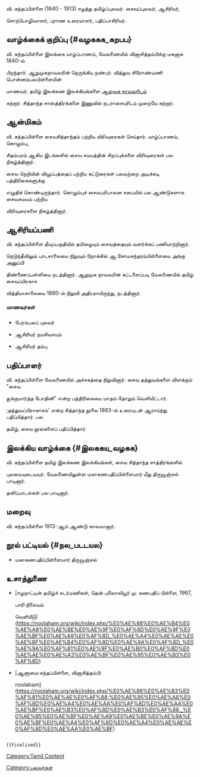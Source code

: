 வி. கந்தப்பிள்ளை (1840 - 1913) ஈழத்து தமிழ்ப்புலவர். சைவப்புலவர், ஆசிரியர்,
சொற்பொழிவாளர், புராண உரையாளர், பதிப்பாசிரியர்.

## வாழ்க்கைக் குறிப்பு {#வழககக_கறபப}

வி. கந்தப்பிள்ளை இலங்கை யாழ்ப்பாணம், வேலணையில் வினாசித்தம்பிக்கு மகனாக 1840-ல்
பிறந்தார். ஆறுமுகநாவலரின் நெருங்கிய நண்பர். வித்துவ சிரோண்மணி பொன்னம்பலபிள்ளையின்
மாணவர். தமிழ் இலக்கண இலக்கியங்களை [ஆறுமுக நாவலரிடம்](ஆறுமுக_நாவலர் "wikilink")
கற்றார். சித்தாந்த சாஸ்த்திரங்களை இணுவில் நடராசையரிடம் முறையே கற்றார்.

## ஆன்மிகம்

வி. கந்தப்பிள்ளை சைவசித்தாந்தம் பற்றிய விரிவுரைகள் செய்தார். யாழ்ப்பாணம், கொழும்பு,
சிதம்பரம் ஆகிய இடங்களில் சைவ சமயத்தின் சிறப்புக்களை விரிவுரைகள் பல நிகழ்த்தினார்.
சைவ நெறியின் விழுப்பத்தைப் பற்றிய கட்டுரைகள் பலவற்றை அடிக்கடி பத்திரிகைகளுக்கு
எழுதிக் கொண்டிருந்தார். கொழும்புச் சைவபரிபாலன சபையில் பல ஆண்டுகளாக சைவசமயம் பற்றிய
விரிவுரைகளை நிகழ்த்தினார்.

## ஆசிரியப்பணி

வி. கந்தப்பிள்ளை தீவுப்பகுதியில் தமிழையும் சைவத்தையும் வளர்க்கப் பணியாற்றினார்.
நெடுந்தீவிலும் பாடசாலையை நிறுவும் நோக்கில் ஆ.சோமசுந்தரம்பிள்ளையை அங்கு அனுப்பி
திண்ணைப்பள்ளியை நடத்தினார். ஆறுமுக நாவலரின் கட்டளைப்படி வேலணையில் தமிழ் சைவப்பிரகாச
வித்தியாசாலையை 1880-ல் நிறுவி அதிபராயிருந்து, நடத்தினார்.

##### மாணவர்கள்

-   பேரம்பலப் புலவர்
-   ஆசிரியர் நமசிவாயம்
-   ஆசிரியர் தம்பு

## பதிப்பாளர்

வி. கந்தப்பிள்ளை வேலணையில் அச்சகத்தை நிறுவினார். சைவ தத்துவங்களை விளக்கும் \"சைவ
சூக்குமார்த்த போதினி" என்ற பத்திரிகையை மாதம் தோறும் வெளியிட்டார்.
;தத்துவப்பிராகாசம்\' என்ற சித்தாந்த நூலை 1893-ல் உரையுடன் ஆராய்ந்து பதிப்பித்தார். பல
தமிழ், சைவ நூல்களைப் பதிப்பித்தார்.

## இலக்கிய வாழ்க்கை {#இலககய_வழகக}

வி. கந்தப்பிள்ளை தமிழ் இலக்கண இலக்கியங்கள், சைவ சித்தாந்த சாத்திரங்களில்
புலமையுடையவர். வேலணையிலுள்ள மகாகணபதிப்பிள்ளையார் மீது திருவூஞ்சல் பாடினார்.
தனிப்பாடல்கள் பல பாடினார்.

## மறைவு

வி. கந்தப்பிள்ளை 1913-ஆம் ஆண்டு காலமானார்.

## நூல் பட்டியல் {#நல_படடயல}

-   மகாகணபதிப்பிள்ளையார் திருவூஞ்சல்

## உசாத்துணை

-   [ஈழநாட்டின் தமிழ்ச் சுடர்மணிகள், தென் புலோலியூர் மு. கணபதிப் பிள்ளை, 1967,
    பாரி நிலையம்
    வெளியீடு](https://noolaham.org/wiki/index.php/%E0%AE%88%E0%AE%B4%E0%AE%A8%E0%AE%BE%E0%AE%9F%E0%AF%8D%E0%AE%9F%E0%AE%BF%E0%AE%A9%E0%AF%8D_%E0%AE%A4%E0%AE%AE%E0%AE%BF%E0%AE%B4%E0%AF%8D%E0%AE%9A%E0%AF%8D_%E0%AE%9A%E0%AF%81%E0%AE%9F%E0%AE%B0%E0%AF%8D%E0%AE%AE%E0%AE%A3%E0%AE%BF%E0%AE%95%E0%AE%B3%E0%AF%8D)
-   [ஆளுமை:கந்தப்பிள்ளை, வினாசித்தம்பி:
    noolaham](https://noolaham.org/wiki/index.php/%E0%AE%86%E0%AE%B3%E0%AF%81%E0%AE%AE%E0%AF%88:%E0%AE%95%E0%AE%A8%E0%AF%8D%E0%AE%A4%E0%AE%AA%E0%AF%8D%E0%AE%AA%E0%AE%BF%E0%AE%B3%E0%AF%8D%E0%AE%B3%E0%AF%88,_%E0%AE%B5%E0%AE%BF%E0%AE%A9%E0%AE%BE%E0%AE%9A%E0%AE%BF%E0%AE%A4%E0%AF%8D%E0%AE%A4%E0%AE%AE%E0%AF%8D%E0%AE%AA%E0%AE%BF)

```{=mediawiki}
{{Finalised}}
```
[Category:Tamil Content](Category:Tamil_Content "wikilink")
[Category:புலவர்கள்](Category:புலவர்கள் "wikilink")
